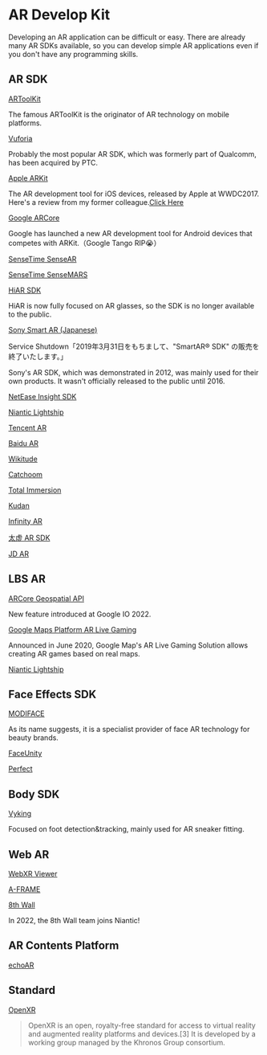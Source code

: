 # AR Develop Kit
Developing an AR application can be difficult or easy. There are already many AR SDKs available, so you can develop simple AR applications even if you don't have any programming skills.

## AR SDK

[ARToolKit](https://artoolkit.org/)

The famous ARToolKit is the originator of AR technology on mobile platforms.

[Vuforia](https://developer.vuforia.com/)

Probably the most popular AR SDK, which was formerly part of Qualcomm, has been acquired by PTC.

[Apple ARKit](https://developer.apple.com/arkit/)

The AR development tool for iOS devices, released by Apple at WWDC2017. Here's a review from my former colleague.[Click Here](https://www.zhihu.com/question/60726864/answer/179446682)

[Google ARCore](https://developers.google.com/ar/)

Google has launched a new AR development tool for Android devices that competes with ARKit.（Google Tango RIP😭）

[SenseTime SenseAR](https://openar.sensetime.com/)

[SenseTime SenseMARS](https://www.sensetime.com/cn/product-business?categoryId=80)

[HiAR SDK](https://www.hiscene.com/sdk/)

HiAR is now fully focused on AR glasses, so the SDK is no longer available to the public.

[Sony Smart AR (Japanese)](http://www.sonydna.com/sdna/solution/SmartAR_SDK.html)

Service Shutdown「2019年3月31日をもちまして、"SmartAR® SDK" の販売を終了いたします。」

Sony's AR SDK, which was demonstrated in 2012, was mainly used for their own products. It wasn't officially released to the public until 2016.

[NetEase Insight SDK](https://dongjian.163.com/)

[Niantic Lightship](https://lightship.dev/)

[Tencent AR](http://tar.qq.com/)

[Baidu AR](http://ar.baidu.com/)

[Wikitude](http://www.wikitude.com/)

[Catchoom](https://catchoom.com/)

[Total Immersion](http://www.t-immersion.com/)

[Kudan](https://www.kudan.eu/)

[Infinity AR](http://www.infinityar.com/zh)

[太虚 AR SDK](https://www.voidar.net/)

[JD AR](https://ar.jd.com/)

## LBS AR

[ARCore Geospatial API](https://developers.google.com/ar/develop/geospatial)

New feature introduced at Google IO 2022.

[Google Maps Platform AR Live Gaming](https://cloud.google.com/maps-platform/gaming)

Announced in June 2020, Google Map's AR Live Gaming Solution allows creating AR games based on real maps.

[Niantic Lightship](https://lightship.dev/)

## Face Effects SDK

[MODIFACE](http://modiface.com/)

As its name suggests, it is a specialist provider of face AR technology for beauty brands.

[FaceUnity](https://www.faceunity.com)

[Perfect](https://www.perfectcorp.com/)


## Body SDK

[Vyking](https://www.vyking.io/index_cn.html)

Focused on foot detection&tracking, mainly used for AR sneaker fitting.


## Web AR

[WebXR Viewer](https://github.com/mozilla-mobile/webxr-ios)

[A-FRAME](https://aframe.io/)

[8th Wall](https://www.8thwall.com/)

In 2022, the 8th Wall team joins Niantic!


## AR Contents Platform

[echoAR](https://docs.echo3d.co/)


## Standard

[OpenXR](https://www.khronos.org/openxr)

>OpenXR is an open, royalty-free standard for access to virtual reality and augmented reality platforms and devices.[3] It is developed by a working group managed by the Khronos Group consortium. 